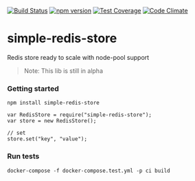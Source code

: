 [![Build Status](https://travis-ci.org/pasupulaphani/angular-gist-embed.svg?branch=master)](https://travis-ci.org/pasupulaphani/angular-gist-embed) [![npm version](https://badge.fury.io/js/simple-redis-store.svg)](https://badge.fury.io/js/simple-redis-store) [![Test Coverage](https://codeclimate.com/github/pasupulaphani/simple-redis-store/badges/coverage.svg)](https://codeclimate.com/github/pasupulaphani/simple-redis-store/coverage) [![Code Climate](https://codeclimate.com/github/pasupulaphani/simple-redis-store/badges/gpa.svg)](https://codeclimate.com/github/pasupulaphani/simple-redis-store)

# simple-redis-store
Redis store ready to scale with node-pool support

> Note: This lib is still in alpha

### Getting started

    npm install simple-redis-store

    var RedisStore = require("simple-redis-store");
    var store = new RedisStore();

    // set
    store.set("key", "value");

### Run tests

    docker-compose -f docker-compose.test.yml -p ci build

